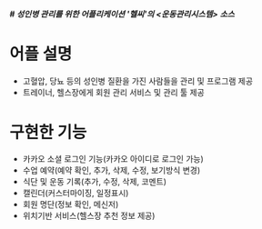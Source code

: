 <H5># 성인병 관리를 위한 어플리케이션 '헬씨'의 <운동관리시스템> 소스 

# 어플 설명
  - 고혈압, 당뇨 등의 성인병 질환을 가진 사람들을 관리 및 프로그램 제공
  - 트레이너, 헬스장에게 회원 관리 서비스 및 관리 툴 제공

# 구현한 기능 
  - 카카오 소셜 로그인 기능(카카오 아이디로 로그인 가능)
  - 수업 예약(예약 확인, 추가, 삭제, 수정, 보기방식 변경)
  - 식단 및 운동 기록(추가, 수정, 삭제, 코멘트)
  - 캘린더(커스터마이징, 일정표시)
  - 회원 명단(정보 확인, 메신저)
  - 위치기반 서비스(헬스장 추천 정보 제공)

